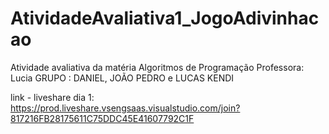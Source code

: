 # AtividadeAvaliativa1_JogoAdivinhacao
Atividade avaliativa da matéria Algoritmos de Programação
Professora: Lucia
GRUPO : DANIEL, JOÃO PEDRO e LUCAS KENDI

link - liveshare dia 1: https://prod.liveshare.vsengsaas.visualstudio.com/join?817216FB28175611C75DDC45E41607792C1F